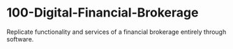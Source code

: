 # 100-Digital-Financial-Brokerage
Replicate functionality and services of a financial brokerage entirely through software.
